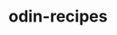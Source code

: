 # odin-recipes

<!-- This is the first project that I have done through The Odin Project. Showcasing some of my HTML knowledge by creating webpage of a recipe that I recently made in my kitchen ---->
